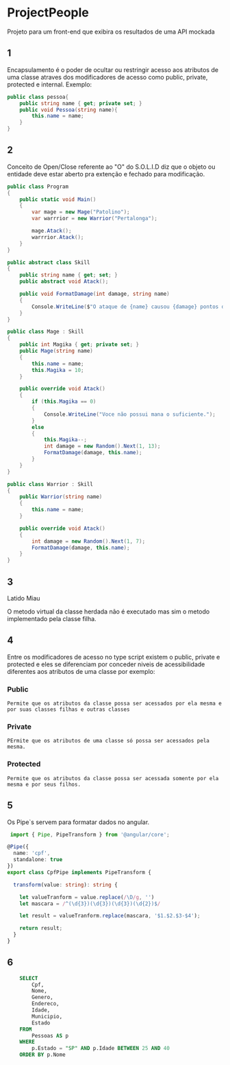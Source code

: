 # ProjectPeople
Projeto para um front-end que exibira os resultados de uma API mockada


## 1

Encapsulamento é o poder de ocultar ou restringir acesso aos atributos de uma classe atraves dos
modificadores de acesso como public, private, protected e internal.
Exemplo: 
``` c#
public class pessoa{
    public string name { get; private set; }
    public void Pessoa(string name){
        this.name = name;
    }
}
```

## 2
Conceito de Open/Close referente ao "O" do S.O.L.I.D diz que o objeto  ou entidade deve estar aberto pra 
extenção e fechado para modificação.
``` c#
public class Program
{
    public static void Main()
    {
        var mage = new Mage("Patolino");
        var warrrior = new Warrior("Pertalonga");

        mage.Atack();
        warrrior.Atack();
    }
}

public abstract class Skill
{
    public string name { get; set; }
    public abstract void Atack();

    public void FormatDamage(int damage, string name)
    {
        Console.WriteLine($"O ataque de {name} causou {damage} pontos de dano."); 
    }
}

public class Mage : Skill
{
    public int Magika { get; private set; }
    public Mage(string name)
    {
        this.name = name;
        this.Magika = 10;
    }

    public override void Atack()
    {
        if (this.Magika == 0)
        {
            Console.WriteLine("Voce não possui mana o suficiente.");
        }
        else
        {
            this.Magika--;
            int damage = new Random().Next(1, 13);
            FormatDamage(damage, this.name);
        }
    }
}

public class Warrior : Skill
{
    public Warrior(string name)
    {
        this.name = name;
    }

    public override void Atack()
    {
        int damage = new Random().Next(1, 7);
        FormatDamage(damage, this.name);
    }
}
```

## 3

Latido
Miau

O metodo virtual da classe herdada não é executado mas sim o metodo implementado pela classe filha.

## 4
Entre os modificadores de acesso no type script existem o public, private e protected e eles se diferenciam
 por conceder niveis de acessibilidade diferentes aos atributos de uma classe por exemplo:

### Public 
    Permite que os atributos da classe possa ser acessados por ela mesma e por suas classes filhas e outras classes

### Private 
    PErmite que os atributos de uma classe só possa ser acessados pela mesma.

### Protected
    Permite que os atributos da classe possa ser acessada somente por ela mesma e por seus filhos.


## 5

Os Pipe`s servem para formatar dados no angular.

``` ts
 import { Pipe, PipeTransform } from '@angular/core';

@Pipe({
  name: 'cpf',
  standalone: true
})
export class CpfPipe implements PipeTransform {

  transform(value: string): string {

    let valueTranform = value.replace(/\D/g, '')
    let mascara = /^(\d{3})(\d{3})(\d{3})(\d{2})$/

    let result = valueTranform.replace(mascara, '$1.$2.$3-$4');

    return result;
  }
}
```

## 6

``` sql
    SELECT 
        Cpf,
        Nome,
        Genero,
        Endereco,
        Idade,
        Municipio,
        Estado
    FROM 
        Pessoas AS p
    WHERE
        p.Estado = "SP" AND p.Idade BETWEEN 25 AND 40
    ORDER BY p.Nome
```
